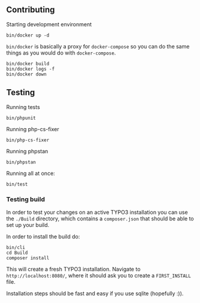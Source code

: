 ## Contributing

Starting development environment

```shell
bin/docker up -d
```

`bin/docker` is basically a proxy for `docker-compose` so you can do the same things as you would do
with `docker-compose`.

```
bin/docker build
bin/docker logs -f
bin/docker down
```

## Testing

Running tests

```shell
bin/phpunit
```

Running php-cs-fixer

```shell
bin/php-cs-fixer
```

Running phpstan

```shell
bin/phpstan
```

Running all at once:

```shell
bin/test
```

### Testing build

In order to test your changes on an active TYPO3 installation you can use the `./Build` directory, which contains
a `composer.json` that should be able to set up your build.

In order to install the build do:

```
bin/cli
cd Build
composer install
```

This will create a fresh TYPO3 installation. Navigate to `http://localhost:8080/`, where it should ask you to create
a `FIRST_INSTALL` file.

Installation steps should be fast and easy if you use sqlite (hopefully :)).